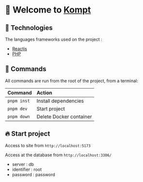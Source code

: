 # 🎉 Welcome to [Kompt](https://github.com/clementpnn/Kompt)

<!-- ![](./app/src/images/forReadme.png) -->

## 🚀 Technologies

The languages frameworks used on the project :

- [Reactjs](https://fr.reactjs.org/)
- [PHP](https://www.php.net/)

## 🧞 Commands

All commands are run from the root of the project, from a terminal:

| Command                                                           | Action                              |
| :---------------------------------------------------------------- | :---------------------------------- |
| `pnpm inst`                                                          | Install  dependencies               |
| `pnpm dev`                                                        | Start project                       |
| `pnpm down`                                                       | Delete Docker container                             |

## 🔥 Start project
 
Access to site from `http://localhost:5173`

Access at the database from `http://localhost:3306/`
- server : db
- identifier : root
- password : password